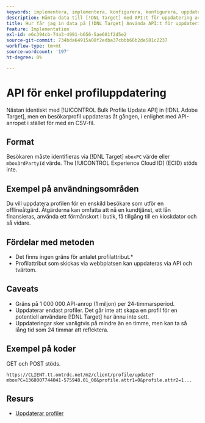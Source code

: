 ```yaml
---
keywords: implementera, implementera, konfigurera, konfigurera, uppdatera en profil
description: Hämta data till [!DNL Target] med API:t för uppdatering av en profil.
title: Hur får jag in data på [!DNL Target] Använda API:t för uppdatering av en profil?
feature: Implementation
exl-id: e6c394cb-74a3-4991-b656-5ae601f2d5e2
source-git-commit: 734bda64915a08f2edba37cbbb66b2de581c2237
workflow-type: tm+mt
source-wordcount: '197'
ht-degree: 0%

---
```


# API för enkel profiluppdatering

Nästan identiskt med [!UICONTROL Bulk Profile Update API] in [!DNL Adobe Target], men en besökarprofil uppdateras åt gången, i enlighet med API-anropet i stället för med en CSV-fil.

## Format

Besökaren måste identifieras via [!DNL Target] `mboxPC` värde eller `mbox3rdPartyId` värde. The [!UICONTROL Experience Cloud ID] (ECID) stöds inte.

## Exempel på användningsområden

Du vill uppdatera profilen för en enskild besökare som utför en offlineåtgärd. Åtgärderna kan omfatta att nå en kundtjänst, ett lån finansieras, använda ett förmånskort i butik, få tillgång till en kioskdator och så vidare.

## Fördelar med metoden

* Det finns ingen gräns för antalet profilattribut.*
* Profilattribut som skickas via webbplatsen kan uppdateras via API och tvärtom.

## Caveats

* Gräns på 1 000 000 API-anrop (1 miljon) per 24-timmarsperiod.
* Uppdaterar endast profiler. Det går inte att skapa en profil för en potentiell användare [!DNL Target] har ännu inte sett.
* Uppdateringar sker vanligtvis på mindre än en timme, men kan ta så lång tid som 24 timmar att reflektera.

## Exempel på koder

GET och POST stöds.

```
https://CLIENT.tt.omtrdc.net/m2/client/profile/update?mboxPC=1368007744041-575948.01_00&profile.attr1=0&profile.attr2=1...
```

## Resurs

* [Uppdaterar profiler](https://developers.adobetarget.com/api/#updating-profiles)
